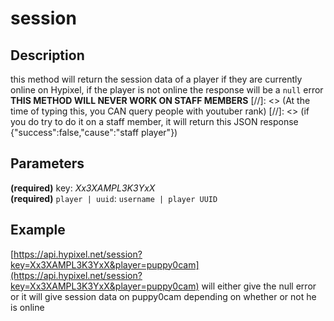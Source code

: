 # session  
## Description  
this method will return the session data of a player if they are currently online on Hypixel, if the player is not online the response will be a ```null``` error
**THIS METHOD WILL NEVER WORK ON STAFF MEMBERS**  [//]: <> (At the time of typing this, you CAN query people with youtuber rank) [//]: <> (if you do try to do it on a staff member, it will return this JSON response {"success":false,"cause":"staff player"})  
## Parameters  
**(required)** key: *Xx3XAMPL3K3YxX*  
**(required)** ```player | uuid```: ```username | player UUID```  
## Example  
[https://api.hypixel.net/session?key=Xx3XAMPL3K3YxX&player=puppy0cam](https://api.hypixel.net/session?key=Xx3XAMPL3K3YxX&player=puppy0cam) will either give the null error or it will give session data on puppy0cam depending on whether or not he is online  
